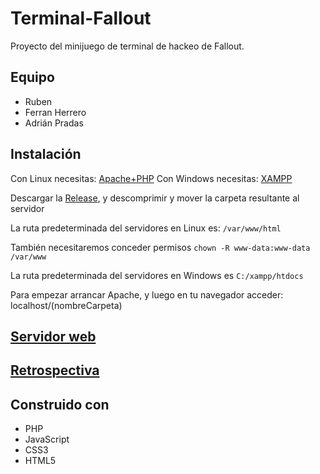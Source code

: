 # Terminal-Fallout
Proyecto del minijuego de terminal de hackeo de Fallout.

## Equipo
- Ruben
- Ferran Herrero
- Adrián Pradas

## Instalación
Con Linux necesitas: [Apache+PHP](https://www.digitalocean.com/community/tutorials/como-instalar-linux-apache-mysql-php-lamp-en-ubuntu-14-04-es)
Con Windows necesitas: [XAMPP](http://www.mclibre.org/consultar/php/otros/xampp-instalacion-windows.html)

Descargar la [Release](https://github.com/RubenHCCH/Terminal-Fallout/releases), y descomprimir y mover la carpeta resultante al servidor

La ruta predeterminada del servidores en Linux es: `/var/www/html` 

También necesitaremos conceder permisos `chown -R www-data:www-data /var/www`

La ruta predeterminada del servidores en Windows es `C:/xampp/htdocs`

Para empezar  arrancar Apache, y luego en tu navegador acceder: localhost/(nombreCarpeta)

## [Servidor web](rubenhc.ml)

## [Retrospectiva](https://github.com/RubenHCCH/Terminal-Fallout/wiki/Retrospective-Sprint2)

## Construido con
- PHP
- JavaScript
- CSS3
- HTML5
